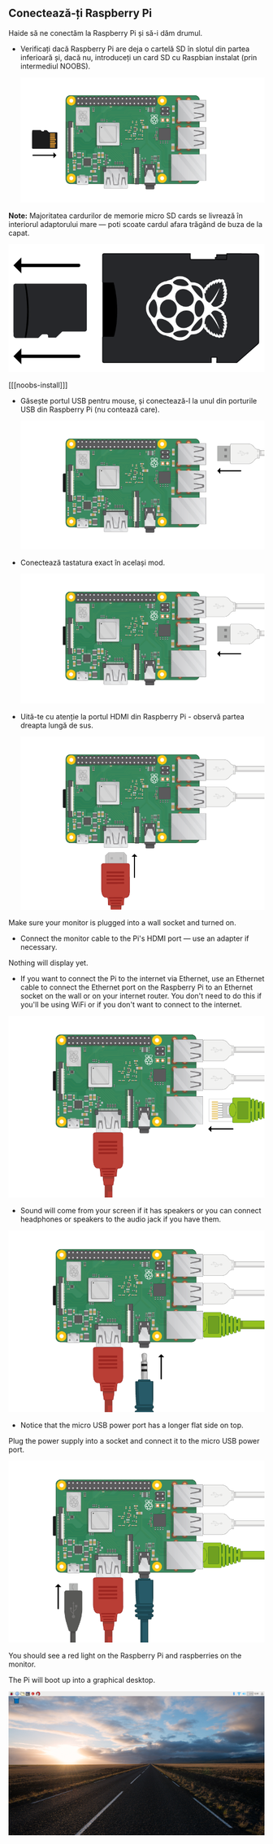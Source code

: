## Conectează-ți Raspberry Pi

Haide să ne conectăm la Raspberry Pi și să-i dăm drumul.

+ Verificați dacă Raspberry Pi are deja o cartelă SD în slotul din partea inferioară și, dacă nu, introduceți un card SD cu Raspbian instalat (prin intermediul NOOBS).
    
    ![screenshot](images/pi-sd.png)

**Note:** Majoritatea cardurilor de memorie micro SD cards se livrează în interiorul adaptorului mare — poti scoate cardul afara trăgând de buza de la capat.

![sd card holder](images/sd-card-holder.png)

[[[noobs-install]]]

+ Găsește portul USB pentru mouse, și conectează-l la unul din porturile USB din Raspberry Pi (nu contează care).
    
    ![screenshot](images/pi-mouse.png)

+ Conectează tastatura exact în același mod.
    
    ![screenshot](images/pi-keyboard.png)

+ Uită-te cu atenție la portul HDMI din Raspberry Pi - observă partea dreapta lungă de sus.
    
    ![screenshot](images/pi-hdmi.png)

Make sure your monitor is plugged into a wall socket and turned on.

+ Connect the monitor cable to the Pi's HDMI port — use an adapter if necessary.

Nothing will display yet.

+ If you want to connect the Pi to the internet via Ethernet, use an Ethernet cable to connect the Ethernet port on the Raspberry Pi to an Ethernet socket on the wall or on your internet router. You don't need to do this if you'll be using WiFi or if you don't want to connect to the internet.

![ethernet](images/pi-ethernet.png)

+ Sound will come from your screen if it has speakers or you can connect headphones or speakers to the audio jack if you have them.

![headphones](images/pi-headphones.png)

+ Notice that the micro USB power port has a longer flat side on top.

Plug the power supply into a socket and connect it to the micro USB power port.

![screenshot](images/pi-power.png)

You should see a red light on the Raspberry Pi and raspberries on the monitor.

The Pi will boot up into a graphical desktop.

![screenshot](images/pi-desktop.png)
